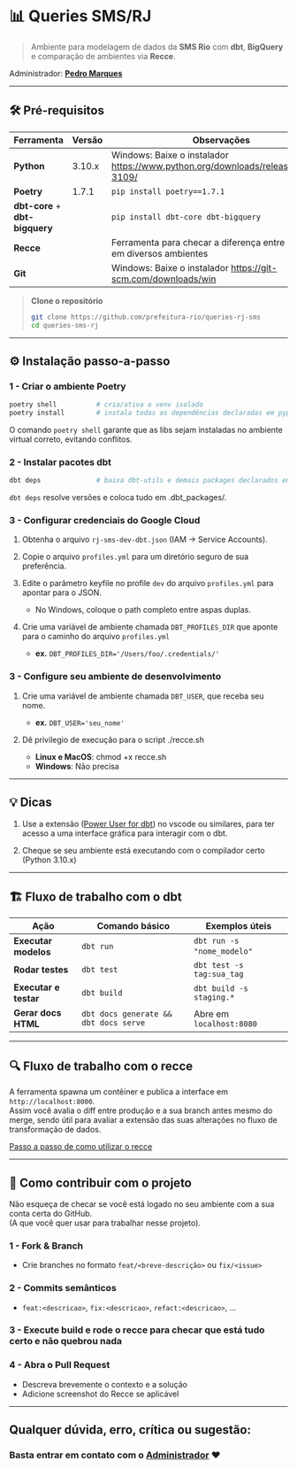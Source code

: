 # 📊 Queries SMS/RJ
> Ambiente para modelagem de dados da **SMS Rio** com **dbt**, **BigQuery** e comparação de ambientes via **Recce**.

Administrador: **[Pedro Marques](https://github.com/TanookiVerde)**  

---

## 🛠️ Pré-requisitos

| Ferramenta | Versão | Observações |
|------------|--------|-------------|
| **Python** | 3.10.x | Windows: Baixe o instalador https://www.python.org/downloads/release/python-3109/ |
| **Poetry** | 1.7.1  | `pip install poetry==1.7.1` |
| **dbt-core** + **dbt-bigquery** |  | `pip install dbt-core dbt-bigquery` |
| **Recce** | | Ferramenta para checar a diferença entre os dados em diversos ambientes <br> |
| **Git** | | Windows: Baixe o instalador https://git-scm.com/downloads/win |

> **Clone o repositório**  
> ```bash
> git clone https://github.com/prefeitura-rio/queries-rj-sms
> cd queries-sms-rj
> ```  

---

## ⚙️ Instalação passo-a-passo

### 1 - Criar o ambiente Poetry
```bash
poetry shell          # cria/ativa o venv isolado
poetry install        # instala todas as dependências declaradas em pyproject.toml
```

O comando `poetry shell` garante que as libs sejam instaladas no ambiente virtual correto, evitando conflitos.


### 2 - Instalar pacotes dbt
```bash
dbt deps              # baixa dbt-utils e demais packages declarados em packages.yml
```

`dbt deps` resolve versões e coloca tudo em .dbt_packages/.

### 3 - Configurar credenciais do Google Cloud
1. Obtenha o arquivo `rj-sms-dev-dbt.json` (IAM → Service Accounts).

2. Copie o arquivo `profiles.yml` para um diretório seguro de sua preferência.

3. Edite o parâmetro keyfile no profile `dev` do arquivo `profiles.yml` para apontar para o JSON.
    - No Windows, coloque o path completo entre aspas duplas.

5. Crie uma variável de ambiente chamada `DBT_PROFILES_DIR` que aponte para o caminho do arquivo `profiles.yml`
    -    **ex.** `DBT_PROFILES_DIR='/Users/foo/.credentials/'` 


### 3 - Configure seu ambiente de desenvolvimento

1. Crie uma variável de ambiente chamada `DBT_USER`, que receba seu nome.
    -    **ex.** `DBT_USER='seu_nome'`

 8. Dê privilegio de execução para o script ./recce.sh
    - **Linux e MacOS**: chmod +x recce.sh
    - **Windows**: Não precisa

---

## 💡 Dicas
1. Use a extensão ([Power User for dbt](https://marketplace.visualstudio.com/items?itemName=innoverio.vscode-dbt-power-user)) no vscode ou similares, para ter acesso a uma interface gráfica para interagir com o dbt.  
  
2. Cheque se seu ambiente está executando com o compilador certo (Python 3.10.x)

---

## 🏗️ Fluxo de trabalho com o dbt
| Ação                 | Comando básico                        | Exemplos úteis                                                       |
| -------------------- | ------------------------------------- | -------------------------------------------------------------------- |
| **Executar modelos** | `dbt run`                             | `dbt run -s "nome_modelo"` |
| **Rodar testes**     | `dbt test`                            | `dbt test -s tag:sua_tag` |
| **Executar e testar**| `dbt build`                           | `dbt build -s staging.*` |
| **Gerar docs HTML**  | `dbt docs generate && dbt docs serve` | Abre em `localhost:8080` |

---

## 🔍 Fluxo de trabalho com o recce
A ferramenta spawna um contêiner e publica a interface em `http://localhost:8000`.  
Assim você avalia o diff entre produção e a sua branch antes mesmo do merge, sendo útil para avaliar a extensão das suas alterações no fluxo de transformação de dados.

[Passo a passo de como utilizar o recce](tools/recce.md)

---

## 🤝 Como contribuir com o projeto
Não esqueça de checar se você está logado no seu ambiente com a sua conta certa do GitHub.  
(A que você quer usar para trabalhar nesse projeto).
### 1 - Fork & Branch
- Crie branches no formato `feat/<breve-descrição>` ou `fix/<issue>`
### 2 - Commits semânticos
- `feat:<descricao>`, `fix:<descricao>`, `refact:<descricao>`, ...
### 3 - Execute build e rode o recce para checar que está tudo certo e não quebrou nada

### 4 - Abra o Pull Request
 - Descreva brevemente o contexto e a solução
 - Adicione screenshot do Recce se aplicável

--- 

## Qualquer dúvida, erro, crítica ou sugestão:  
### Basta entrar em contato com o [Administrador](@TanookiVerde) ❤️
